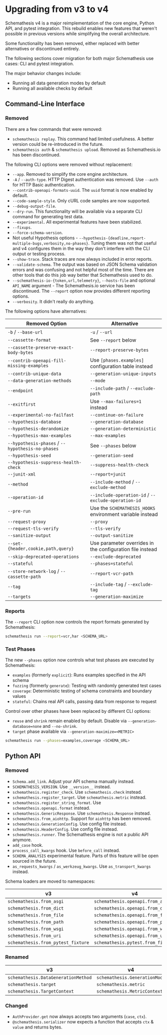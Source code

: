 # Upgrading from v3 to v4

Schemathesis v4 is a major reimplementation of the core engine, Python API, and pytest integration. This rebuild enables new features that weren't possible in previous versions while simplifying the overall architecture.

Some functionality has been removed, either replaced with better alternatives or discontinued entirely.

The following sections cover migration for both major Schemathesis use cases: CLI and pytest integration.

The major behavior changes include:

- Running all data generation modes by default
- Running all available checks by default

## Command-Line Interface

### Removed

There are a few commands that were removed:

- `schemathesis replay`. This command had limited usefulness. A better version could be re-introduced in the future.
- `schemathesis auth` & `schemathesis upload`. Removed as Schemathesis.io has been discontinued.

The following CLI options were removed without replacement:

- `--app`. Removed to simplify the core engine architecture.
- `-A` / `--auth-type`. HTTP Digest authentication was removed. Use `--auth` for HTTP Basic authentication.
- `--contrib-openapi-formats-uuid`. The `uuid` format is now enabled by default.
- `--code-sample-style`. Only cURL code samples are now supported.
- `--debug-output-file`.
- `--dry-run`. This functionality will be available via a separate CLI command for generating test data.
- `--experimental`. All experimental features have been stabilized.
- `--fixups`.
- `--force-schema-version`.
- Not useful Hypothesis options - `--hypothesis-{deadline,report-multiple-bugs,verbosity,no-phases}`. Tuning them was not that useful and v4 configures them in the way they don't interfere with the CLI output or testing process.
- `--show-trace`. Stack traces are now always included in error reports.
- `--validate-schema`. The output was based on JSON Schema validation errors and was confusing and not helpful most of the time. There are other tools that do this job way better that Schemathesis used to do.
- `--schemathesis-io-{token,url,telemetry}`, `--hosts-file` and optional `API_NAME` argument - The Schemathesis.io service has been discontinued. The `--report` option now provides different reporting options.
- `--verbosity`. It didn't really do anything.

The following options have alternatives:

| Removed Option | Alternative |
|----------------|-----------------|
| `-b` / `--base-url` | `-u` / `--url` |
| `--cassette-format` | See `--report` below |
| `--cassette-preserve-exact-body-bytes` | `--report-preserve-bytes` |
| `--contrib-openapi-fill-missing-examples` | Use `[phases.examples]` configuration table instead |
| `--contrib-unique-data` | `--generation-unique-inputs` |
| `--data-generation-methods` | `--mode` |
| `--endpoint` | `--include-path` / `--exclude-path` |
| `--exitfirst` | Use `--max-failures=1` instead |
| `--experimental-no-failfast` | `--continue-on-failure` |
| `--hypothesis-database` | `--generation-database` |
| `--hypothesis-derandomize` | `--generation-deterministic` |
| `--hypothesis-max-examples` | `--max-examples` |
| `--hypothesis-phases` / `--hypothesis-no-phases` | See `--phases` below |
| `--hypothesis-seed` | `--generation-seed` |
| `--hypothesis-suppress-health-check` | `--suppress-health-check` |
| `--junit-xml` | `--report=junit` |
| `--method` | `--include-method` / `--exclude-method` |
| `--operation-id` | `--include-operation-id` / `--exclude-operation-id` |
| `--pre-run` | Use the `SCHEMATHESIS_HOOKS` environment variable instead |
| `--request-proxy` | `--proxy` |
| `--request-tls-verify` | `--tls-verify` |
| `--sanitize-output` | `--output-sanitize` |
| `--set-{header,cookie,path,query}` | Use parameter overrides in the configuration file instead |
| `--skip-deprecated-operations` | `--exclude-deprecated` |
| `--stateful` | `--phases=stateful` |
| `--store-network-log` / `--cassette-path` | `--report-vcr-path` |
| `--tag` | `--include-tag` / `--exclude-tag` |
| `--targets` | `--generation-maximize` |

### Reports

The `--report` CLI option now controls the report formats generated by Schemathesis:

```bash
schemathesis run --report=vcr,har <SCHEMA_URL>
```

### Test Phases

The new `--phases` option now controls what test phases are executed by Schemathesis:

- `examples` (formerly `explicit`): Runs examples specified in the API schema
- `fuzzing` (formerly `generate`): Testing with randomly generated test cases
- `coverage`: Deterministic testing of schema constraints and boundary values
- `stateful`: Chains real API calls, passing data from response to request

Control over other phases have been replaced by different CLI options:

- `reuse` and `shrink` remain enabled by default. Disable via `--generation-database=none` and `--no-shrink`.
- `target` phase available via `--generation-maximize=<METRIC>`

```bash
schemathesis run --phases=examples,coverage <SCHEMA_URL>
```

## Python API

### Removed

- `Schema.add_link`. Adjust your API schema manually instead.
- `SCHEMATHESIS_VERSION`. Use `__version__` instead.
- `schemathesis.register_check`. Use `schemathesis.check` instead.
- `schemathesis.register_target`. Use `schemathesis.metric` instead.
- `schemathesis.register_string_format`. Use `schemathesis.openapi.format` instead.
- `schemathesis.GenericResponse`. Use `schemathesis.Response` instead.
- `schemathesis.from_aiohttp`. Support for `aiohttp` has been removed.
- `schemathesis.GenerationConfig`. Use config file instead.
- `schemathesis.HeaderConfig`. Use config file instead.
- `schemathesis.runner`. The Schemathesis engine is not a public API anymore.
- `add_case` hook.
- `process_call_kwargs` hook. Use `before_call` instead.
- `SCHEMA_ANALYSIS` experimental feature. Parts of this feature will be open sourced in the future.
- `as_requests_kwargs` / `as_werkzeug_kwargs`. Use `as_transport_kwargs` instead.

Schema loaders are moved to namespaces:

| v3 | v4 |
| -- | -- |
| `schemathesis.from_asgi` | `schemathesis.openapi.from_asgi` |
| `schemathesis.from_dict` | `schemathesis.openapi.from_dict` |
| `schemathesis.from_file` | `schemathesis.openapi.from_file` |
| `schemathesis.from_path` | `schemathesis.openapi.from_path` |
| `schemathesis.from_wsgi` | `schemathesis.openapi.from_wsgi` |
| `schemathesis.from_uri` | `schemathesis.openapi.from_url` |
| `schemathesis.from_pytest_fixture` | `schemathesis.pytest.from_fixture` |

### Renamed

| v3 | v4 |
| -- | -- |
| `schemathesis.DataGenerationMethod` | `schemathesis.GenerationMode` |
| `schemathesis.target` | `schemathesis.metric` |
| `schemathesis.TargetContext` | `schemathesis.MetricContext` |

### Changed

- `AuthProvider.get` now always accepts two arguments (`case`, `ctx`).
- `@schemathesis.serializer` now expects a function that accepts `ctx` & `value` and returns bytes.
